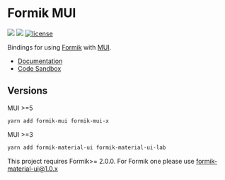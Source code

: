 # Formik MUI

![](https://github.com/stackworx/formik-mui/workflows/Build%20formik-mui/badge.svg)
![](https://github.com/stackworx/formik-mui/workflows/Build%20formik-mui-x/badge.svg)
[![license](https://badgen.now.sh/badge/license/MIT)](./LICENSE)

Bindings for using [Formik](https://github.com/jaredpalmer/formik) with [MUI](https://mui.com/).

- [Documentation](https://stackworx.github.io/formik-mui)
- [Code Sandbox](https://codesandbox.io/s/915qlr56rp)

## Versions

MUI >=5

```bash
yarn add formik-mui formik-mui-x
```

MUI >=3

```bash
yarn add formik-material-ui formik-material-ui-lab
```

This project requires Formik>= 2.0.0. For Formik one please use formik-material-ui@1.0.x
